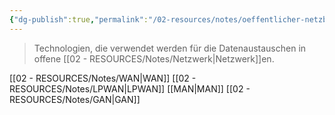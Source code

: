 ```yaml
---
{"dg-publish":true,"permalink":"/02-resources/notes/oeffentlicher-netzbereich/","tags":["netzwerk"],"noteIcon":"","updated":"2024-07-04T11:38:16.000+02:00"}
---
```


> Technologien, die verwendet werden für die Datenaustauschen in offene [[02 - RESOURCES/Notes/Netzwerk\|Netzwerk]]en.

[[02 - RESOURCES/Notes/WAN\|WAN]]
[[02 - RESOURCES/Notes/LPWAN\|LPWAN]]
[[MAN\|MAN]]
[[02 - RESOURCES/Notes/GAN\|GAN]]